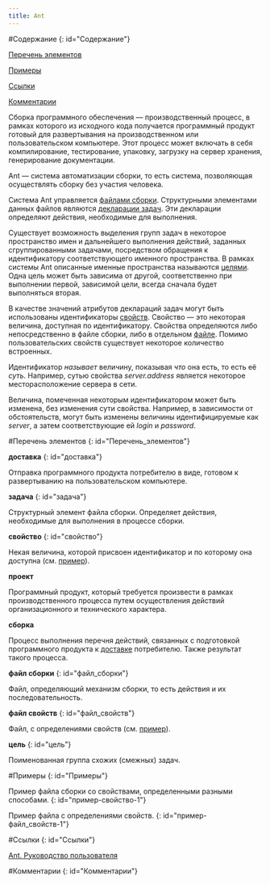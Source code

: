 ```yaml
---
title: Ant
---
```


#Содержание
{: id="Содержание"}

[Перечень элементов](#Перечень_элементов)

[Примеры](#Примеры)

[Ссылки](#Ссылки)

[Комментарии](#Комментарии)

Сборка программного обеспечения — производственный процесс, в рамках которого из исходного кода получается программный продукт готовый для развертывания на производственном или пользовательском компьютере. Этот процесс может включать в себя компилирование, тестирование, упаковку, загрузку на сервер хранения, генерирование документации.

Ant — система автоматизации сборки, то есть система, позволяющая осуществлять сборку без участия человека.

Система Ant управляется [файлами сборки](#файл_сборки). Структурными элементами данных файлов являются [декларации задач](#задача). Эти декларации определяют действия, необходимые для выполнения.

Существует возможность выделения групп задач в некоторое пространство имен и дальнейшего выполнения действий, заданных сгруппированными задачами, посредством обращения к идентификатору соответствующего именного пространства. В рамках системы Ant описанные именные пространства называются [целями](#цель). Одна цель может быть зависима от другой, соответственно при выполнении первой, зависимой цели, всегда сначала будет выполняться вторая.

В качестве значений атрибутов деклараций задач могут быть использованы идентификаторы [свойств](#свойство). Свойство — это некоторая величина, доступная по идентификатору. Свойства определяются либо непосредственно в файле сборки, либо в отдельном [файле](#файл_свойств). Помимо пользовательских свойств существует некоторое количество встроенных.

Идентификатор _называет_ величину, показывая _что_ она есть, то есть её _суть_. Например, сутью свойства _server.address_ является некоторое месторасположение сервера в сети.

Величина, помеченная некоторым идентификатором может быть изменена, без изменения сути свойства. Например, в зависимости от обстоятельств, могут быть изменены величины идентифицируемые как _server_, а затем соответствующие ей _login_ и _password_.

#Перечень элементов
{: id="Перечень_элементов"}

**доставка**
{: id="доставка"}

Отправка программного продукта потребителю в виде, готовом к развертыванию на пользовательском компьютере.

**задача**
{: id="задача"}

Структурный элемент файла сборки. Определяет действия, необходимые для выполнения в процессе сборки.

**свойство**
{: id="свойство"}

Некая величина, которой присвоен идентификатор и по которому она доступна (см. [пример](#пример-свойство-1)).

**проект**

Программный продукт, который требуется произвести в рамках производственного процесса путем осуществления действий организационного и технического характера.

**сборка**

Процесс выполнения перечня действий, связанных с подготовкой программного продукта к [доставке](#доставка) потребителю. Также результат такого процесса.

**файл сборки**
{: id="файл_сборки"}

Файл, определяющий механизм сборки, то есть действия и их последовательность.

**файл свойств**
{: id="файл_свойств"}

Файл, с определениями свойств (см. [пример](#пример-файл_свойств-1)).

**цель**
{: id="цель"}

Поименованная группа схожих (смежных) задач.

#Примеры
{: id="Примеры"}

Пример файла сборки со свойствами, определенными разными способами.
{: id="пример-свойство-1"}

<script src="https://gist.github.com/Shamaoke/8e5bf7da9f0a4222ef2977acd473bd87.js"></script>

Пример файла с определениями свойств.
{: id="пример-файл_свойств-1"}

<script src="https://gist.github.com/Shamaoke/178af8f138f1a64f7475034a3435cc5f.js"></script>

#Ссылки
{: id="Ссылки"}

[Ant. Руководство пользователя](http://ant.apache.org/manual/index.html)

#Комментарии
{: id="Комментарии"}
